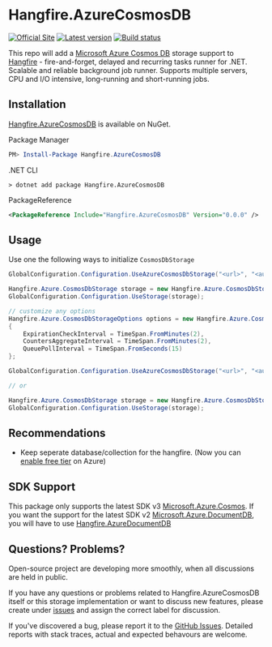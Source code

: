 # Hangfire.AzureCosmosDB

[![Official Site](https://img.shields.io/badge/site-hangfire.io-blue.svg)](http://hangfire.io)
[![Latest version](https://img.shields.io/nuget/v/Hangfire.AzureCosmosDB.svg)](https://www.nuget.org/packages/Hangfire.AzureCosmosDB)
[![Build status](https://ci.appveyor.com/api/projects/status/np818jy8h1sa4v6n?svg=true)](https://ci.appveyor.com/project/imranmomin/hangfire-azurecosmosdb)

This repo will add a [Microsoft Azure Cosmos DB](https://docs.microsoft.com/en-us/azure/cosmos-db/introduction) storage support to [Hangfire](http://hangfire.io) - fire-and-forget, delayed and recurring tasks runner for .NET. Scalable and reliable background job runner. Supports multiple servers, CPU and I/O intensive, long-running and short-running jobs.


## Installation

[Hangfire.AzureCosmosDB](https://www.nuget.org/packages/Hangfire.AzureCosmosDB) is available on NuGet.

Package Manager
```powershell
PM> Install-Package Hangfire.AzureCosmosDB
```

.NET CLI
```
> dotnet add package Hangfire.AzureCosmosDB
```

PackageReference
```xml
<PackageReference Include="Hangfire.AzureCosmosDB" Version="0.0.0" />
```

## Usage

Use one the following ways to initialize `CosmosDbStorage`

```csharp
GlobalConfiguration.Configuration.UseAzureCosmosDbStorage("<url>", "<authSecret>", "<databaseName>", "<collectionName>");

Hangfire.Azure.CosmosDbStorage storage = new Hangfire.Azure.CosmosDbStorage("<url>", "<authSecret>", "<databaseName>", "<collectionName>");
GlobalConfiguration.Configuration.UseStorage(storage);
```

```csharp
// customize any options
Hangfire.Azure.CosmosDbStorageOptions options = new Hangfire.Azure.CosmosDbStorageOptions
{
    ExpirationCheckInterval = TimeSpan.FromMinutes(2),
    CountersAggregateInterval = TimeSpan.FromMinutes(2),
    QueuePollInterval = TimeSpan.FromSeconds(15)
};

GlobalConfiguration.Configuration.UseAzureCosmosDbStorage("<url>", "<authSecret>", "<databaseName>", "<collectionName>", cosmoClientOptions, options);

// or 

Hangfire.Azure.CosmosDbStorage storage = new Hangfire.Azure.CosmosDbStorage("<url>", "<authSecret>", "<databaseName>", "<collectionName>", cosmoClientOptions, options);
GlobalConfiguration.Configuration.UseStorage(storage);
```

## Recommendations
- Keep seperate database/collection for the hangfire. (Now you can [enable free tier](https://docs.microsoft.com/en-us/azure/cosmos-db/optimize-dev-test#azure-cosmos-db-free-tier) on Azure)

## SDK Support
This package only supports the latest SDK v3 [Microsoft.Azure.Cosmos](https://www.nuget.org/packages/Microsoft.Azure.Cosmos). If you want the support for the latest SDK v2 [Microsoft.Azure.DocumentDB](https://www.nuget.org/packages/Microsoft.Azure.DocumentDB/), you will have to use [Hangfire.AzureDocumentDB](https://www.nuget.org/packages/Hangfire.AzureDocumentDB)

## Questions? Problems?

Open-source project are developing more smoothly, when all discussions are held in public.

If you have any questions or problems related to Hangfire.AzureCosmosDB itself or this storage implementation or want to discuss new features, please create under [issues](https://github.com/imranmomin/Hangfire.AzureCosmosDB/issues/new) and assign the correct label for discussion. 

If you've discovered a bug, please report it to the [GitHub Issues](https://github.com/imranmomin/Hangfire.AzureCosmosDB/pulls). Detailed reports with stack traces, actual and expected behavours are welcome.
